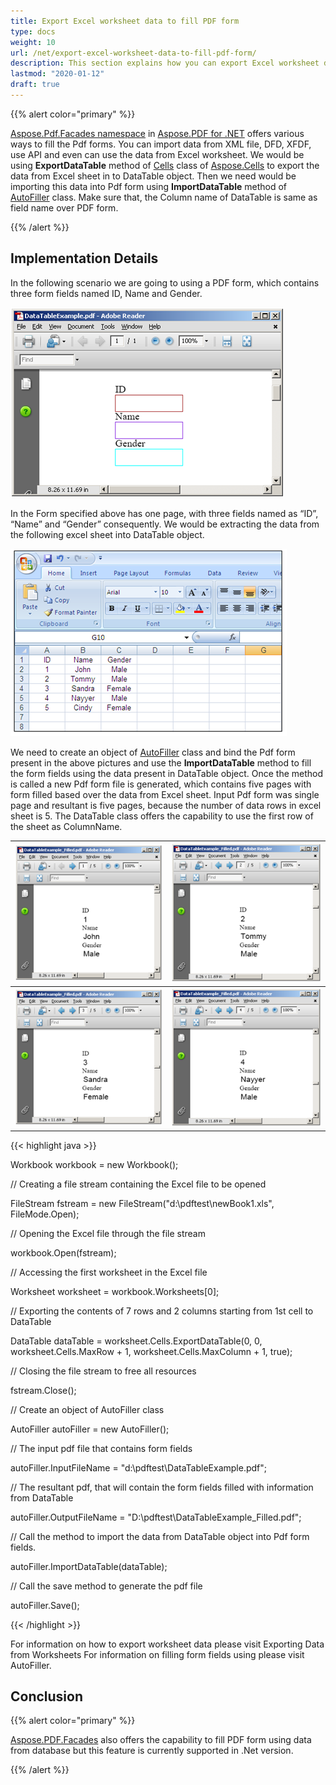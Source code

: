 ```yaml
---
title: Export Excel worksheet data to fill PDF form
type: docs
weight: 10
url: /net/export-excel-worksheet-data-to-fill-pdf-form/
description: This section explains how you can export Excel worksheet data to fill PDF form using AutoFiller Class.
lastmod: "2020-01-12"
draft: true
---
```


{{% alert color="primary" %}}

[Aspose.Pdf.Facades namespace](https://apireference.aspose.com/pdf/net/aspose.pdf.facades) in [Aspose.PDF for .NET](/pdf/net/) offers various ways to fill the Pdf forms. You can import data from XML file, DFD, XFDF, use API and even can use the data from Excel worksheet.
We would be using **ExportDataTable** method of [Cells](http://www.aspose.com/api/net/pdf/aspose.pdf/cells) class of [Aspose.Cells](https://docs.aspose.com//cells/net) to export the data from Excel sheet in to DataTable object. Then we need would be importing this data into Pdf form using **ImportDataTable** method of [AutoFiller](http://www.aspose.com/api/net/pdf/aspose.pdf.facades/autofiller) class. Make sure that, the Column name of DataTable is same as field name over PDF form.

{{% /alert %}}

## Implementation Details

In the following scenario we are going to using a PDF form, which contains three form fields named ID, Name and Gender.

![todo:image_alt_text](export-excel-worksheet-data-to-fill-pdf-form_1.png)

In the Form specified above has one page, with three fields named as “ID”, “Name” and “Gender” consequently. We would be extracting the data from the following excel sheet into DataTable object.

![todo:image_alt_text](export-excel-worksheet-data-to-fill-pdf-form_2.png)

We need to create an object of [AutoFiller](http://www.aspose.com/api/net/pdf/aspose.pdf.facades/autofiller) class and bind the Pdf form present in the above pictures and use the **ImportDataTable** method to fill the form fields using the data present in DataTable object.
Once the method is called a new Pdf form file is generated, which contains five pages with form filled based over the data from Excel sheet. Input Pdf form was single page and resultant is five pages, because the number of data rows in excel sheet is 5. The DataTable class offers the capability to use the first row of the sheet as ColumnName.

|**![todo:image_alt_text](export-excel-worksheet-data-to-fill-pdf-form_3.png)**|**![todo:image_alt_text](export-excel-worksheet-data-to-fill-pdf-form_4.png)**|
| :- | :- |
|![todo:image_alt_text](export-excel-worksheet-data-to-fill-pdf-form_5.png)|![todo:image_alt_text](export-excel-worksheet-data-to-fill-pdf-form_6.png)|
{{< highlight java >}}

 Workbook workbook = new Workbook();

// Creating a file stream containing the Excel file to be opened

FileStream fstream = new FileStream("d:\\pdftest\\newBook1.xls", FileMode.Open);

// Opening the Excel file through the file stream

workbook.Open(fstream);

// Accessing the first worksheet in the Excel file

Worksheet worksheet = workbook.Worksheets[0];

// Exporting the contents of 7 rows and 2 columns starting from 1st cell to DataTable

DataTable dataTable = worksheet.Cells.ExportDataTable(0, 0, worksheet.Cells.MaxRow + 1, worksheet.Cells.MaxColumn + 1, true);

// Closing the file stream to free all resources

fstream.Close();

// Create an object of AutoFiller class

AutoFiller autoFiller = new AutoFiller();

// The input pdf file that contains form fields

autoFiller.InputFileName = "d:\\pdftest\\DataTableExample.pdf";

// The resultant pdf, that will contain the form fields filled with information from DataTable

autoFiller.OutputFileName = "D:\\pdftest\\DataTableExample_Filled.pdf";

// Call the method to import the data from DataTable object into Pdf form fields.

autoFiller.ImportDataTable(dataTable);

// Call the save method to generate the pdf file

autoFiller.Save();



{{< /highlight >}}

For information on how to export worksheet data please visit Exporting Data from Worksheets
For information on filling form fields using please visit  AutoFiller.

## Conclusion

{{% alert color="primary" %}}

[Aspose.PDF.Facades](https://apireference.aspose.com/pdf/net/aspose.pdf.facades) also offers the capability to fill PDF form using data from database but this feature is currently supported in .Net version.

{{% /alert %}}
